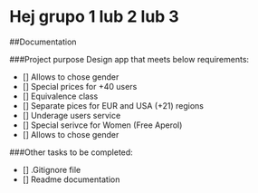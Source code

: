 # Hej grupo 1 lub 2 lub 3

##Documentation

###Project purpose
Design app that meets below requirements:
- [] Allows to chose gender
- [] Special prices for +40 users
- [] Equivalence class
- [] Separate pices for EUR and USA (+21) regions
- [] Underage users service
- [] Special serivce for Women (Free Aperol)
- [] Allows to chose gender

###Other tasks to be completed:
- [] .Gitignore file
- [] Readme documentation
 

